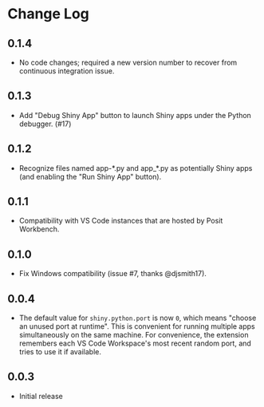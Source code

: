 # Change Log

<!-- Check [Keep a Changelog](http://keepachangelog.com/) for recommendations on how to structure this file. -->

## 0.1.4

- No code changes; required a new version number to recover from continuous integration issue.

## 0.1.3

- Add "Debug Shiny App" button to launch Shiny apps under the Python debugger. (#17)

## 0.1.2

- Recognize files named app-\*.py and app\_\*.py as potentially Shiny apps (and enabling the "Run Shiny App" button).

## 0.1.1

- Compatibility with VS Code instances that are hosted by Posit Workbench.

## 0.1.0

- Fix Windows compatibility (issue #7, thanks @djsmith17).

## 0.0.4

- The default value for `shiny.python.port` is now `0`, which means "choose an unused port at runtime". This is convenient for running multiple apps simultaneously on the same machine. For convenience, the extension remembers each VS Code Workspace's most recent random port, and tries to use it if available.

## 0.0.3

- Initial release
